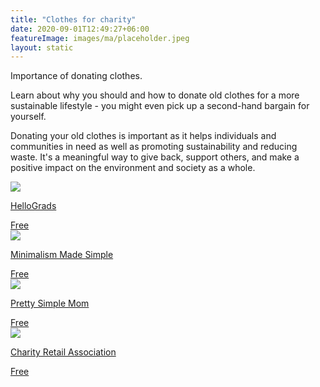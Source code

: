 ```yaml
---
title: "Clothes for charity"
date: 2020-09-01T12:49:27+06:00
featureImage: images/ma/placeholder.jpeg
layout: static
---
```


Importance of donating clothes.

Learn about why you should and how to donate old clothes for a more sustainable lifestyle - you might even pick up a second-hand bargain for yourself.

Donating your old clothes is important as it helps individuals and communities in need as well as promoting sustainability and reducing waste. It's a meaningful way to give back, support others, and make a positive impact on the environment and society as a whole.

<a class="ma-link" href="https://hellograds.com/news/clothing-poverty-awareness/"><div class="ma-card ma-card-Community"><div class="ma-icon"><img src ="/images/Icon-check - community - opacity.svg"/></div><div class="ma-name"><p>HelloGrads</p></div><div class="ma-paid-text"><span>Free</span></div></div></a><a class="ma-link" href="https://www.minimalismmadesimple.com/home/clean-out-closet/"><div class="ma-card ma-card-Community"><div class="ma-icon"><img src ="/images/Icon-check - community - opacity.svg"/></div><div class="ma-name"><p>Minimalism Made Simple</p></div><div class="ma-paid-text"><span>Free</span></div></div></a><a class="ma-link" href="https://prettysimplemom.com/declutter-your-closet/"><div class="ma-card ma-card-Community"><div class="ma-icon"><img src ="/images/Icon-check - community - opacity.svg"/></div><div class="ma-name"><p>Pretty Simple Mom</p></div><div class="ma-paid-text"><span>Free</span></div></div></a><a class="ma-link" href="https://www.charityretail.org.uk/find-a-charity-shop/"><div class="ma-card ma-card-Community"><div class="ma-icon"><img src ="/images/Icon-check - community - opacity.svg"/></div><div class="ma-name"><p>Charity Retail Association</p></div><div class="ma-paid-text"><span>Free</span></div></div></a>  

<br/><br/>






